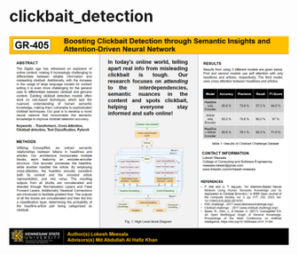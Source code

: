 # clickbait_detection

![Alt text](https://github.com/lokeshmeesala/clickbait_detection/blob/dev/project_poster.png)

